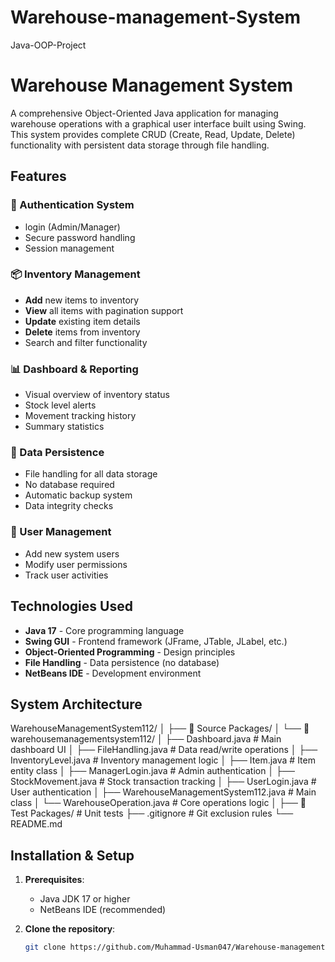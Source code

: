 # Warehouse-management-System
Java-OOP-Project

# Warehouse Management System

A comprehensive Object-Oriented Java application for managing warehouse operations with a graphical user interface built using Swing. This system provides complete CRUD (Create, Read, Update, Delete) functionality with persistent data storage through file handling.

## Features

### 🔐 Authentication System
- login (Admin/Manager)
- Secure password handling
- Session management

### 📦 Inventory Management
- **Add** new items to inventory
- **View** all items with pagination support
- **Update** existing item details
- **Delete** items from inventory
- Search and filter functionality

### 📊 Dashboard & Reporting
- Visual overview of inventory status
- Stock level alerts
- Movement tracking history
- Summary statistics

### 💾 Data Persistence
- File handling for all data storage
- No database required
- Automatic backup system
- Data integrity checks

### 👥 User Management
- Add new system users
- Modify user permissions
- Track user activities

## Technologies Used

- **Java 17** - Core programming language
- **Swing GUI** - Frontend framework (JFrame, JTable, JLabel, etc.)
- **Object-Oriented Programming** - Design principles
- **File Handling** - Data persistence (no database)
- **NetBeans IDE** - Development environment

## System Architecture
WarehouseManagementSystem112/
│
├── 📁 Source Packages/
│ └── 📁 warehousemanagementsystem112/
│ ├── Dashboard.java # Main dashboard UI
│ ├── FileHandling.java # Data read/write operations
│ ├── InventoryLevel.java # Inventory management logic
│ ├── Item.java # Item entity class
│ ├── ManagerLogin.java # Admin authentication
│ ├── StockMovement.java # Stock transaction tracking
│ ├── UserLogin.java # User authentication
│ ├── WarehouseManagementSystem112.java # Main class
│ └── WarehouseOperation.java # Core operations logic
│
├── 📁 Test Packages/ # Unit tests
├── .gitignore # Git exclusion rules
└── README.md


## Installation & Setup

1. **Prerequisites**:
   - Java JDK 17 or higher
   - NetBeans IDE (recommended)

2. **Clone the repository**:
   ```bash
   git clone https://github.com/Muhammad-Usman047/Warehouse-management-System.git
